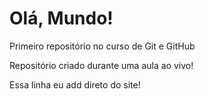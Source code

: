 # Olá, Mundo!
 Primeiro repositório no curso de Git e GitHub

 Repositório criado durante uma aula ao vivo!

Essa linha eu add direto do site!
